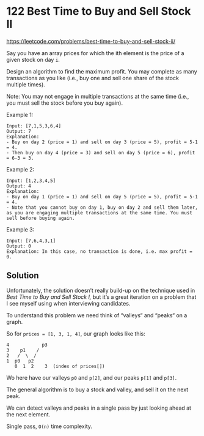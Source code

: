 # 122 Best Time to Buy and Sell Stock II

https://leetcode.com/problems/best-time-to-buy-and-sell-stock-ii/

Say you have an array prices for which the ith element is the price of a given stock on day `i`.

Design an algorithm to find the maximum profit. You may complete as many transactions as you like (i.e., buy one and sell one share of the stock multiple times).

Note: You may not engage in multiple transactions at the same time (i.e., you must sell the stock before you buy again).

Example 1:
```
Input: [7,1,5,3,6,4]
Output: 7
Explanation:
- Buy on day 2 (price = 1) and sell on day 3 (price = 5), profit = 5-1 = 4.
- Then buy on day 4 (price = 3) and sell on day 5 (price = 6), profit = 6-3 = 3.
```

Example 2:
```
Input: [1,2,3,4,5]
Output: 4
Explanation:
- Buy on day 1 (price = 1) and sell on day 5 (price = 5), profit = 5-1 = 4.
- Note that you cannot buy on day 1, buy on day 2 and sell them later, as you are engaging multiple transactions at the same time. You must sell before buying again.
```

Example 3:
```
Input: [7,6,4,3,1]
Output: 0
Explanation: In this case, no transaction is done, i.e. max profit = 0.
```

## Solution

Unfortunately, the solution doesn’t really build-up on the technique used in _Best Time to Buy and Sell Stock I,_ but it’s a great iteration on a problem that I see myself using when interviewing candidates.

To understand this problem we need think of “valleys“ and “peaks“ on a graph.

So for `prices = [1, 3, 1, 4]`, our graph looks like this:

```
4            p3
3    p1    /
2   /  \  /
1  p0   p2
   0  1  2    3  (index of prices[])
```

Wo here have our valleys `p0` and `p[2]`, and our peaks `p[1]` and `p[3]`.

The general algorithm is to buy a stock and valley, and sell it on the next peak.

We can detect valleys and peaks in a single pass by just looking ahead at the next element.

Single pass, `O(n)` time complexity.

